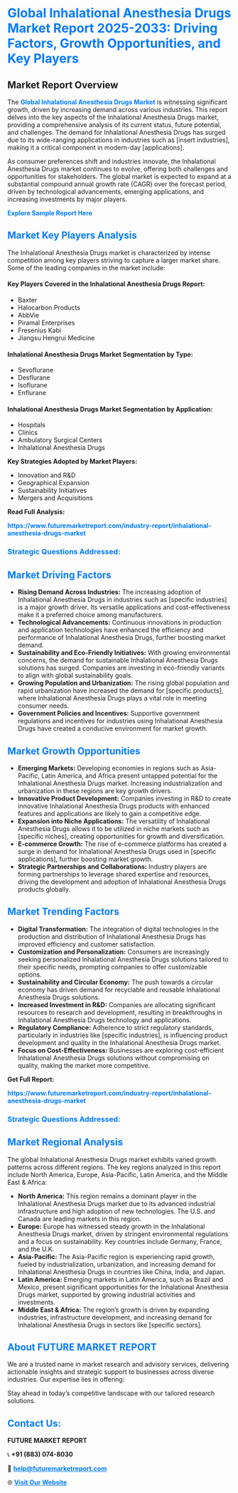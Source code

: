 <h1 style="color: #007BFF;">Global Inhalational Anesthesia Drugs Market Report 2025-2033: Driving Factors, Growth Opportunities, and Key Players</h1>

<section id="overview">
<h2>Market Report Overview</h2>
<p>The <a href="https://www.futuremarketreport.com/industry-report/inhalational-anesthesia-drugs-market" style="color: #007BFF; text-decoration: none;"><strong>Global Inhalational Anesthesia Drugs Market</strong></a> is witnessing significant growth, driven by increasing demand across various industries. This report delves into the key aspects of the Inhalational Anesthesia Drugs market, providing a comprehensive analysis of its current status, future potential, and challenges. The demand for Inhalational Anesthesia Drugs has surged due to its wide-ranging applications in industries such as [insert industries], making it a critical component in modern-day [applications].</p>
<p>As consumer preferences shift and industries innovate, the Inhalational Anesthesia Drugs market continues to evolve, offering both challenges and opportunities for stakeholders. The global market is expected to expand at a substantial compound annual growth rate (CAGR) over the forecast period, driven by technological advancements, emerging applications, and increasing investments by major players.</p>
</section>

<section id="overview">
<p><a href="https://www.futuremarketreport.com/request-sample/reportId=125599" style="color: #007BFF; text-decoration: none;"><strong>Explore Sample Report Here</strong></a></p>
</section>

<section id="key-players">
<h2 style="color: #007BFF;">Market Key Players Analysis</h2>
<p>The Inhalational Anesthesia Drugs market is characterized by intense competition among key players striving to capture a larger market share. Some of the leading companies in the market include:</p>
<h4>Key Players Covered in the Inhalational Anesthesia Drugs Report:</h4>
<ul><li>Baxter</li><li>Halocarbon Products</li><li>AbbVie</li><li>Piramal Enterprises</li><li>Fresenius Kabi</li><li>Jiangsu Hengrui Medicine</li></ul>
<h4>Inhalational Anesthesia Drugs Market Segmentation by Type:</h4>
<ul><li>Sevoflurane</li><li>Desflurane</li><li>Isoflurane</li><li>Enflurane</li></ul>

<h4>Inhalational Anesthesia Drugs Market Segmentation by Application:</h4>
<ul><li>Hospitals</li><li>Clinics</li><li>Ambulatory Surgical Centers</li><li>Inhalational Anesthesia Drugs</li></ul>
<p><strong>Key Strategies Adopted by Market Players:</strong></p>
<ul>
<li>Innovation and R&D</li>
<li>Geographical Expansion</li>
<li>Sustainability Initiatives</li>
<li>Mergers and Acquisitions</li>
</ul>
</section>

<section>
<p><strong>Read Full Analysis: </strong></p><a href="https://www.futuremarketreport.com/industry-report/inhalational-anesthesia-drugs-market" style="color: #007BFF; text-decoration: none;"><strong>https://www.futuremarketreport.com/industry-report/inhalational-anesthesia-drugs-market</strong></a>
<h3 style="color: #007BFF;">Strategic Questions Addressed:</h3>
</section>

<section id="driving-factors">
<h2 style="color: #007BFF;">Market Driving Factors</h2>
<ul>
<li><strong>Rising Demand Across Industries:</strong> The increasing adoption of Inhalational Anesthesia Drugs in industries such as [specific industries] is a major growth driver. Its versatile applications and cost-effectiveness make it a preferred choice among manufacturers.</li>
<li><strong>Technological Advancements:</strong> Continuous innovations in production and application technologies have enhanced the efficiency and performance of Inhalational Anesthesia Drugs, further boosting market demand.</li>
<li><strong>Sustainability and Eco-Friendly Initiatives:</strong> With growing environmental concerns, the demand for sustainable Inhalational Anesthesia Drugs solutions has surged. Companies are investing in eco-friendly variants to align with global sustainability goals.</li>
<li><strong>Growing Population and Urbanization:</strong> The rising global population and rapid urbanization have increased the demand for [specific products], where Inhalational Anesthesia Drugs plays a vital role in meeting consumer needs.</li>
<li><strong>Government Policies and Incentives:</strong> Supportive government regulations and incentives for industries using Inhalational Anesthesia Drugs have created a conducive environment for market growth.</li>
</ul>
</section>

<section id="growth-opportunities">
<h2 style="color: #007BFF;">Market Growth Opportunities</h2>
<ul>
<li><strong>Emerging Markets:</strong> Developing economies in regions such as Asia-Pacific, Latin America, and Africa present untapped potential for the Inhalational Anesthesia Drugs market. Increasing industrialization and urbanization in these regions are key growth drivers.</li>
<li><strong>Innovative Product Development:</strong> Companies investing in R&D to create innovative Inhalational Anesthesia Drugs products with enhanced features and applications are likely to gain a competitive edge.</li>
<li><strong>Expansion into Niche Applications:</strong> The versatility of Inhalational Anesthesia Drugs allows it to be utilized in niche markets such as [specific niches], creating opportunities for growth and diversification.</li>
<li><strong>E-commerce Growth:</strong> The rise of e-commerce platforms has created a surge in demand for Inhalational Anesthesia Drugs used in [specific applications], further boosting market growth.</li>
<li><strong>Strategic Partnerships and Collaborations:</strong> Industry players are forming partnerships to leverage shared expertise and resources, driving the development and adoption of Inhalational Anesthesia Drugs products globally.</li>
</ul>
</section>

<section id="trending-factors">
<h2 style="color: #007BFF;">Market Trending Factors</h2>
<ul>
<li><strong>Digital Transformation:</strong> The integration of digital technologies in the production and distribution of Inhalational Anesthesia Drugs has improved efficiency and customer satisfaction.</li>
<li><strong>Customization and Personalization:</strong> Consumers are increasingly seeking personalized Inhalational Anesthesia Drugs solutions tailored to their specific needs, prompting companies to offer customizable options.</li>
<li><strong>Sustainability and Circular Economy:</strong> The push towards a circular economy has driven demand for recyclable and reusable Inhalational Anesthesia Drugs solutions.</li>
<li><strong>Increased Investment in R&D:</strong> Companies are allocating significant resources to research and development, resulting in breakthroughs in Inhalational Anesthesia Drugs technology and applications.</li>
<li><strong>Regulatory Compliance:</strong> Adherence to strict regulatory standards, particularly in industries like [specific industries], is influencing product development and quality in the Inhalational Anesthesia Drugs market.</li>
<li><strong>Focus on Cost-Effectiveness:</strong> Businesses are exploring cost-efficient Inhalational Anesthesia Drugs solutions without compromising on quality, making the market more competitive.</li>
</ul>
</section>

<section>
<p><strong>Get Full Report: </strong></p><a href="https://www.futuremarketreport.com/industry-report/inhalational-anesthesia-drugs-market" style="color: #007BFF; text-decoration: none;"><strong>https://www.futuremarketreport.com/industry-report/inhalational-anesthesia-drugs-market</strong></a>
<h3 style="color: #007BFF;">Strategic Questions Addressed:</h3>
</section>


<section id="regional-analysis">
<h2 style="color: #007BFF;">Market Regional Analysis</h2>
<p>The global Inhalational Anesthesia Drugs market exhibits varied growth patterns across different regions. The key regions analyzed in this report include North America, Europe, Asia-Pacific, Latin America, and the Middle East & Africa:</p>
<ul>
<li><strong>North America:</strong> This region remains a dominant player in the Inhalational Anesthesia Drugs market due to its advanced industrial infrastructure and high adoption of new technologies. The U.S. and Canada are leading markets in this region.</li>
<li><strong>Europe:</strong> Europe has witnessed steady growth in the Inhalational Anesthesia Drugs market, driven by stringent environmental regulations and a focus on sustainability. Key countries include Germany, France, and the U.K.</li>
<li><strong>Asia-Pacific:</strong> The Asia-Pacific region is experiencing rapid growth, fueled by industrialization, urbanization, and increasing demand for Inhalational Anesthesia Drugs in countries like China, India, and Japan.</li>
<li><strong>Latin America:</strong> Emerging markets in Latin America, such as Brazil and Mexico, present significant opportunities for the Inhalational Anesthesia Drugs market, supported by growing industrial activities and investments.</li>
<li><strong>Middle East & Africa:</strong> The region’s growth is driven by expanding industries, infrastructure development, and increasing demand for Inhalational Anesthesia Drugs in sectors like [specific sectors].</li>
</ul>
</section>

<footer>
<h2 style="color: #007BFF;">About FUTURE MARKET REPORT</h2>
<p>We are a trusted name in market research and advisory services, delivering actionable insights and strategic support to businesses across diverse industries. Our expertise lies in offering:</p>

<p>Stay ahead in today’s competitive landscape with our tailored research solutions.</p>

<h2 style="color: #007BFF;">Contact Us:</h2>
<p><strong>FUTURE MARKET REPORT</strong></p>
<p>📞 <strong>+91 (883) 074-8030</strong></p>
<p>📧 <strong><a href="mailto:help@futuremarketreport.com" style="color: #007BFF;">help@futuremarketreport.com</a></strong></p>
<p>🌐 <strong><a href="https://www.futuremarketreport.com/" style="color: #007BFF;">Visit Our Website</a></strong></p>
</footer>